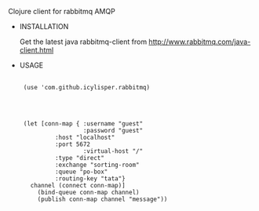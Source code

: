 
Clojure client for rabbitmq AMQP

* INSTALLATION

  Get the latest java rabbitmq-client from http://www.rabbitmq.com/java-client.html


* USAGE  

   <pre>
   <code>
   (use 'com.github.icylisper.rabbitmq)
   </code>
   </pre>

   <pre>
   <code>
   (let [conn-map { :username "guest"
    	            :password "guest"
		    :host "localhost"
		    :port 5672
                    :virtual-host "/"
		    :type "direct"
		    :exchange "sorting-room"
		    :queue "po-box"
		    :routing-key "tata"}
 	 channel (connect conn-map)]
       (bind-queue conn-map channel)
       (publish conn-map channel "message"))
   </code>   
   </pre>
	   